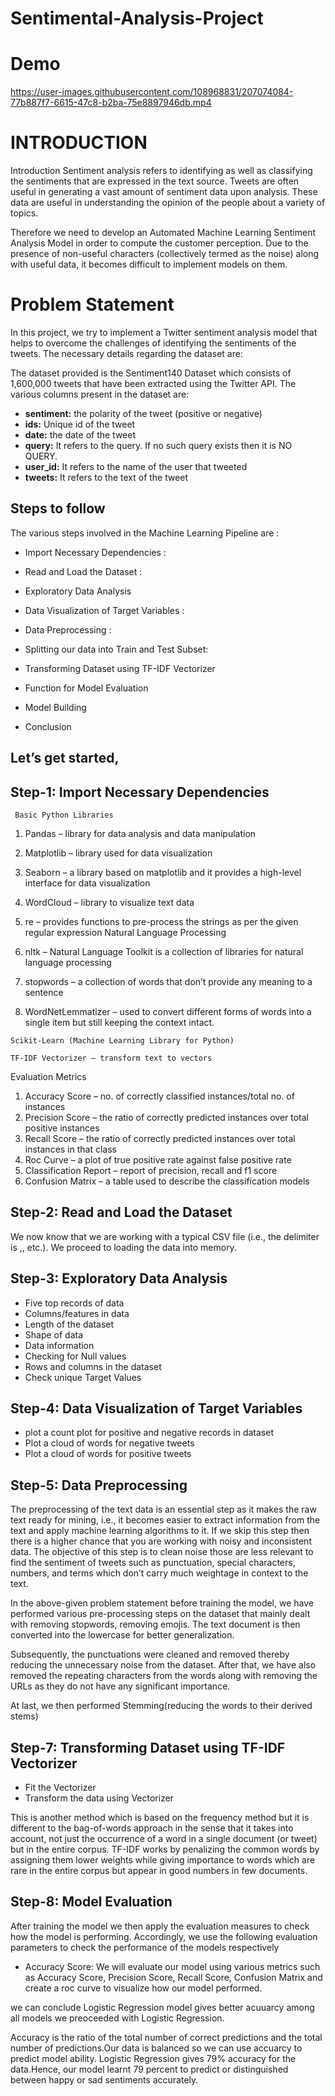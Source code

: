 # **Sentimental-Analysis-Project**

# Demo



https://user-images.githubusercontent.com/108968831/207074084-77b887f7-6615-47c8-b2ba-75e8897946db.mp4




# INTRODUCTION


Introduction
Sentiment analysis refers to identifying as well as classifying the sentiments that are expressed in the text source. Tweets are often useful in generating a vast amount of sentiment data upon analysis. These data are useful in understanding the opinion of the people about a variety of topics.

Therefore we need to develop an Automated Machine Learning Sentiment Analysis Model in order to compute the customer perception. Due to the presence of non-useful characters (collectively termed as the noise) along with useful data, it becomes difficult to implement models on them.

# Problem Statement
In this project, we try to implement a Twitter sentiment analysis model that helps to overcome the challenges of identifying the sentiments of the tweets. The necessary details regarding the dataset are:

The dataset provided is the Sentiment140 Dataset which consists of 1,600,000 tweets that have been extracted using the Twitter API. The various columns present in the dataset are:

- **sentiment:** the polarity of the tweet (positive or negative)
- **ids:** Unique id of the tweet
- **date:** the date of the tweet
- **query:** It refers to the query. If no such query exists then it is NO QUERY.
- **user_id:** It refers to the name of the user that tweeted
- **tweets:** It refers to the text of the tweet
## Steps to follow

The various steps involved in the Machine Learning Pipeline are :

- Import Necessary Dependencies :
- Read and Load the Dataset :
- Exploratory Data Analysis
- Data Visualization of Target Variables :
  
- Data Preprocessing : 

- Splitting our data into Train and Test Subset:
- Transforming Dataset using TF-IDF Vectorizer
- Function for Model Evaluation
- Model Building
- Conclusion
## Let’s get started, 

## Step-1: Import Necessary Dependencies
     Basic Python Libraries

  1. Pandas – library for data analysis and data manipulation
  2. Matplotlib – library used for data visualization
  3. Seaborn – a library based on matplotlib and it provides a high-level interface for data visualization
  4. WordCloud – library to visualize text data
  5. re – provides functions to pre-process the strings as per the given regular expression
    Natural Language Processing

  1. nltk – Natural Language Toolkit is a collection of libraries for natural language processing
  2. stopwords – a collection of words that don’t provide any meaning to a sentence
  3. WordNetLemmatizer – used to convert different forms of words into a single item but still keeping the context intact.
  
    Scikit-Learn (Machine Learning Library for Python)

    TF-IDF Vectorizer – transform text to vectors

  
  Evaluation Metrics

  1. Accuracy Score – no. of correctly classified instances/total no. of instances
  2. Precision Score – the ratio of correctly predicted instances over total positive instances
  3. Recall Score – the ratio of correctly predicted instances over total instances in that class
  4. Roc Curve – a plot of true positive rate against false positive rate
  5. Classification Report – report of precision, recall and f1 score
  6. Confusion Matrix – a table used to describe the classification models

## Step-2: Read and Load the Dataset

We now know that we are working with a typical CSV file (i.e., the delimiter is ,, etc.). We proceed to loading the data into memory.

## Step-3: Exploratory Data Analysis 
- Five top records of data
- Columns/features in data
- Length of the dataset
- Shape of data
- Data information
- Checking for Null values
- Rows and columns in the dataset
- Check unique Target Values

## Step-4: Data Visualization of Target Variables
- plot a count plot for positive and negative records in dataset
- Plot a cloud of words for negative tweets
- Plot a cloud of words for positive tweets

## Step-5: Data Preprocessing 
The preprocessing of the text data is an essential step as it makes the raw text ready for mining, i.e., it becomes easier to extract information from the text and apply machine learning algorithms to it. If we skip this step then there is a higher chance that you are working with noisy and inconsistent data. The objective of this step is to clean noise those are less relevant to find the sentiment of tweets such as punctuation, special characters, numbers, and terms which don’t carry much weightage in context to the text.

In the above-given problem statement before training the model, we have performed various pre-processing steps on the dataset that mainly dealt with removing stopwords, removing emojis. The text document is then converted into the lowercase for better generalization.

Subsequently, the punctuations were cleaned and removed thereby reducing the unnecessary noise from the dataset. After that, we have also removed the repeating characters from the words along with removing the URLs as they do not have any significant importance.

At last, we then performed Stemming(reducing the words to their derived stems) 

## Step-7: Transforming Dataset using TF-IDF Vectorizer
- Fit the Vectorizer 
- Transform the data using Vectorizer

This is another method which is based on the frequency method but it is different to the bag-of-words approach in the sense that it takes into account, not just the occurrence of a word in a single document (or tweet) but in the entire corpus.
TF-IDF works by penalizing the common words by assigning them lower weights while giving importance to words which are rare in the entire corpus but appear in good numbers in few documents.

## Step-8: Model Evaluation
After training the model we then apply the evaluation measures to check how the model is performing. Accordingly, we use the following evaluation parameters to check the performance of the models respectively

- Accuracy Score:
We will evaluate our model using various metrics such as Accuracy Score, Precision Score, Recall Score, Confusion Matrix and create a roc curve to visualize how our model performed.

we can conclude Logistic Regression model gives better acuuarcy among all models we preoceeded with Logistic Regression.

Accuracy is the ratio of the total number of correct predictions and the total number of predictions.Our data is balanced so we can use accuarcy to predict model ability. Logistic Regression gives 79% accuracy for the data.Hence, our model learnt 79 percent to predict or distinguished between happy or sad sentiments accurately.





